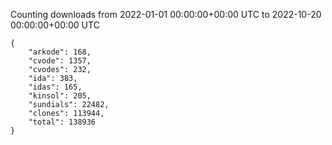 
Counting downloads from 2022-01-01 00:00:00+00:00 UTC to 2022-10-20 00:00:00+00:00 UTC

```
{
    "arkode": 168,
    "cvode": 1357,
    "cvodes": 232,
    "ida": 383,
    "idas": 165,
    "kinsol": 205,
    "sundials": 22482,
    "clones": 113944,
    "total": 138936
}
```
